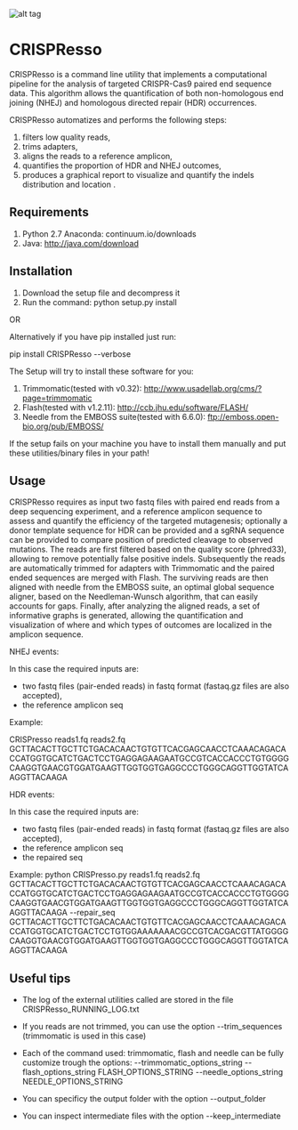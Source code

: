 ![alt tag](https://github.com/lucapinello/CRISPResso/blob/master/CRISPRESSO_LOGO.png)



CRISPResso
========================

CRISPResso is a command line utility that implements a computational pipeline for the analysis of targeted CRISPR-Cas9 paired end sequence data. 
This algorithm allows the quantification of both non-homologous end joining (NHEJ) and homologous directed repair (HDR) occurrences. 


CRISPResso automatizes and performs the following steps: 
1) filters low quality reads, 
2) trims adapters, 
3) aligns the reads to a reference amplicon, 
4) quantifies the proportion of HDR and NHEJ outcomes, 
5) produces a graphical report to visualize and quantify the indels distribution and location .

Requirements
------------
1) Python 2.7 Anaconda:  continuum.io/downloads
2) Java: http://java.com/download

Installation
------------

1) Download the setup file and decompress it
2) Run the command: python setup.py install

OR

Alternatively if you have pip installed just run:

pip install CRISPResso --verbose

The Setup will try to install these software for you:

1) Trimmomatic(tested with v0.32): http://www.usadellab.org/cms/?page=trimmomatic
2) Flash(tested with v1.2.11): http://ccb.jhu.edu/software/FLASH/
3) Needle from the EMBOSS suite(tested with 6.6.0): ftp://emboss.open-bio.org/pub/EMBOSS/

If the setup fails on your machine you have to install them manually and put these utilities/binary files in your path!

Usage
-----
CRISPResso requires as input two fastq files with paired end reads from a deep sequencing experiment, 
and a reference amplicon sequence to assess and quantify the efficiency of the targeted mutagenesis; 
optionally a donor template sequence for HDR can be provided and a sgRNA sequence can be provided to compare 
position of predicted cleavage to observed mutations. The reads are first filtered based on the quality score (phred33), 
allowing to remove potentially false positive indels. Subsequently the reads are automatically trimmed for adapters with Trimmomatic 
and  the paired ended sequences are merged with Flash.  The surviving reads are then aligned with needle from the EMBOSS suite, 
an optimal global sequence aligner, based on the Needleman-Wunsch algorithm, that can easily accounts for gaps. Finally, 
after analyzing the aligned reads, a set of informative graphs is generated, allowing the quantification and visualization of 
where and which types of outcomes are localized in the amplicon sequence.


NHEJ events:

In this case the required inputs are:
- two fastq files (pair-ended reads) in fastq format (fastaq.gz files are also accepted), 
- the reference amplicon seq

Example:

CRISPresso reads1.fq reads2.fq GCTTACACTTGCTTCTGACACAACTGTGTTCACGAGCAACCTCAAACAGACACCATGGTGCATCTGACTCCTGAGGAGAAGAATGCCGTCACCACCCTGTGGGGCAAGGTGAACGTGGATGAAGTTGGTGGTGAGGCCCTGGGCAGGTTGGTATCAAGGTTACAAGA

HDR events:

In this case the required inputs are:
- two fastq files (pair-ended reads) in fastq format (fastaq.gz files are also accepted), 
- the reference amplicon seq
- the repaired seq

Example:
python CRISPresso.py reads1.fq reads2.fq GCTTACACTTGCTTCTGACACAACTGTGTTCACGAGCAACCTCAAACAGACACCATGGTGCATCTGACTCCTGAGGAGAAGAATGCCGTCACCACCCTGTGGGGCAAGGTGAACGTGGATGAAGTTGGTGGTGAGGCCCTGGGCAGGTTGGTATCAAGGTTACAAGA --repair_seq GCTTACACTTGCTTCTGACACAACTGTGTTCACGAGCAACCTCAAACAGACACCATGGTGCATCTGACTCCTGTGGAAAAAAACGCCGTCACGACGTTATGGGGCAAGGTGAACGTGGATGAAGTTGGTGGTGAGGCCCTGGGCAGGTTGGTATCAAGGTTACAAGA

Useful tips
-----------

- The log of the external utilities called are stored in the file CRISPResso_RUNNING_LOG.txt
- If you reads are not trimmed, you can use the option  --trim_sequences (trimmomatic is used in this case)
- Each of the command used: trimmomatic, flash and needle can be fully customize trough the options:
 	--trimmomatic_options_string 
        --flash_options_string FLASH_OPTIONS_STRING
        --needle_options_string NEEDLE_OPTIONS_STRING

- You can specificy the output folder with the option --output_folder 
- You can inspect intermediate files with the option --keep_intermediate


